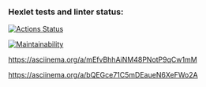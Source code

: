 ### Hexlet tests and linter status:
[![Actions Status](https://github.com/RomanSovaOne/frontend-project-44/actions/workflows/hexlet-check.yml/badge.svg)](https://github.com/RomanSovaOne/frontend-project-44/actions)

[![Maintainability](https://api.codeclimate.com/v1/badges/d6612525da164fc6495d/maintainability)](https://codeclimate.com/github/RomanSovaOne/frontend-project-44/maintainability)

https://asciinema.org/a/mEfvBhhAiNM48PNotP9qCw1mM

https://asciinema.org/a/bQEGce71C5mDEaueN6XeFWo2A